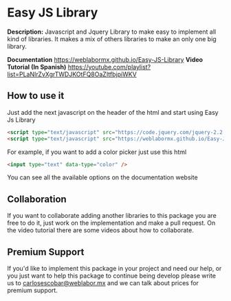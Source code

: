 # Easy JS Library

**Description:** Javascript and Jquery Library to make easy to implement all kind of libraries. It makes a mix of others libraries to make an only one big library.

**Documentation** https://weblabormx.github.io/Easy-JS-Library
**Video Tutorial (In Spanish)** https://youtube.com/playlist?list=PLaNIrZvXgrTWDJKOtFQ8OaZItfbjpiWKV

## How to use it
Just add the next javascript on the header of the html and start using Easy Js Library

```html
<script type="text/javascript" src="https://code.jquery.com/jquery-2.2.4.min.js"></script>
<script type="text/javascript" src="https://weblabormx.github.io/Easy-JS-Library/library/script.js"></script>
```

For example, if you want to add a color picker just use this html

```html
<input type="text" data-type="color" />
```

You can see all the available options on the documentation website

## Collaboration
If you want to collaborate adding another libraries to this package you are free to do it, just work on the implementation and make a pull request. On the video tutorial there are some videos about how to collaborate.

## Premium Support
If you'd like to implement this package in your project and need our help, or you just want to help this package to continue being develop please write us to carlosescobar@weblabor.mx and we can talk about prices for premium support.